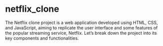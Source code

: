 # netflix_clone
The Netflix clone project is a web application developed using HTML, CSS, and JavaScript, aiming to replicate the user interface and some features of the popular streaming service, Netflix. Let’s break down the project into its key components and functionalities.
